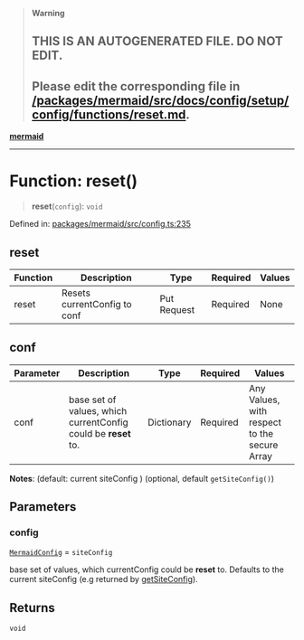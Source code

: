 > **Warning**
>
> ## THIS IS AN AUTOGENERATED FILE. DO NOT EDIT.
>
> ## Please edit the corresponding file in [/packages/mermaid/src/docs/config/setup/config/functions/reset.md](../../../../../packages/mermaid/src/docs/config/setup/config/functions/reset.md).

[**mermaid**](../../README.md)

---

# Function: reset()

> **reset**(`config`): `void`

Defined in: [packages/mermaid/src/config.ts:235](https://github.com/mermaid-js/mermaid/blob/master/packages/mermaid/src/config.ts#L235)

## reset

| Function | Description                  | Type        | Required | Values |
| -------- | ---------------------------- | ----------- | -------- | ------ |
| reset    | Resets currentConfig to conf | Put Request | Required | None   |

## conf

| Parameter | Description                                                    | Type       | Required | Values                                       |
| --------- | -------------------------------------------------------------- | ---------- | -------- | -------------------------------------------- |
| conf      | base set of values, which currentConfig could be **reset** to. | Dictionary | Required | Any Values, with respect to the secure Array |

**Notes**: (default: current siteConfig ) (optional, default `getSiteConfig()`)

## Parameters

### config

[`MermaidConfig`](../../mermaid/interfaces/MermaidConfig.md) = `siteConfig`

base set of values, which currentConfig could be **reset** to.
Defaults to the current siteConfig (e.g returned by [getSiteConfig](getSiteConfig.md)).

## Returns

`void`
